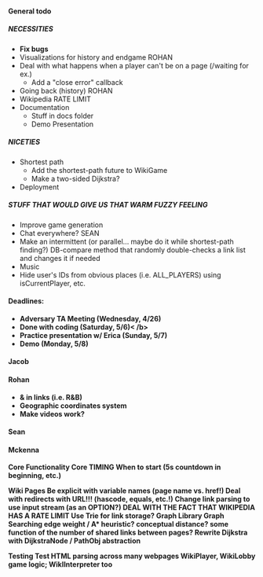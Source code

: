 #### General todo
##### NECESSITIES
- <b>Fix bugs</b>
- Visualizations for history and endgame ROHAN
- Deal with what happens when a player can't be on a page (/waiting for ex.)
  - Add a "close error" callback
- Going back (history) ROHAN
- Wikipedia RATE LIMIT
- Documentation
  - Stuff in docs folder
  - Demo Presentation
##### NICETIES
- Shortest path
  - Add the shortest-path future to WikiGame
  - Make a two-sided Dijkstra?
- Deployment
##### STUFF THAT WOULD GIVE US THAT WARM FUZZY FEELING
- Improve game generation
- Chat everywhere? SEAN
- Make an intermittent (or parallel... maybe do it while shortest-path finding?) DB-compare method that randomly double-checks a link list and changes it if needed
- Music
- Hide user's IDs from obvious places (i.e. ALL_PLAYERS) using isCurrentPlayer, etc.

#### Deadlines:
- <b>Adversary TA Meeting (Wednesday, 4/26)</b>
- <b>Done with coding (Saturday, 5/6)<  /b>
- <b>Practice presentation w/ Erica (Sunday, 5/7)</b>
- <b>Demo (Monday, 5/8)</b>

#### Jacob

#### Rohan
- & in links (i.e. R&B)
- Geographic coordinates system
- Make videos work?

#### Sean

#### Mckenna
Core Functionality
  Core
      TIMING
          When to start (5s countdown in beginning, etc.)

Wiki Pages
    Be explicit with variable names (page name vs. href!)
    Deal with redirects with URL!!! (hascode, equals, etc.!)
    Change link parsing to use input stream (as an OPTION?)
    DEAL WITH THE FACT THAT WIKIPEDIA HAS A RATE LIMIT
    Use Trie for link storage?
    Graph Library
        Graph Searching
             edge weight / A* heuristic?
                conceptual distance?
                some function of the number of shared links between pages?
            Rewrite Dijkstra with DijkstraNode / PathObj abstraction

Testing
    Test HTML parsing across many webpages
WikiPlayer, WikiLobby game logic; WikIInterpreter too
